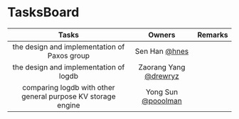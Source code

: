 # TasksBoard

|                            Tasks                             |                       Owners                        | Remarks |
| :----------------------------------------------------------: | :-------------------------------------------------: | :-----: |
|         the design and implementation of Paxos group         |      Sen Han [@hnes](https://github.com/hnes)       |         |
|            the design and implementation of logdb            | Zaorang Yang [@drewryz](https://github.com/drewryz) |         |
| comparing logdb with other general purpose KV storage engine |  Yong Sun [@pooolman](https://github.com/pooolman)  |         |

